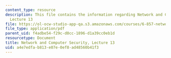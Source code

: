 ```yaml
---
content_type: resource
description: This file contains the information regarding Network and Computer Security,
  Lecture 13
file: https://ol-ocw-studio-app-qa.s3.amazonaws.com/courses/6-857-network-and-computer-security-spring-2014/a4e7edfab813e07e0ef8ad48560b41f3_MIT6_857S14_Lec13.pdf
file_type: application/pdf
parent_uid: f4adbe54-f29c-d0cc-1896-d1a39cc0eb1d
resourcetype: Document
title: Network and Computer Security, Lecture 13
uid: a4e7edfa-b813-e07e-0ef8-ad48560b41f3
---
```

